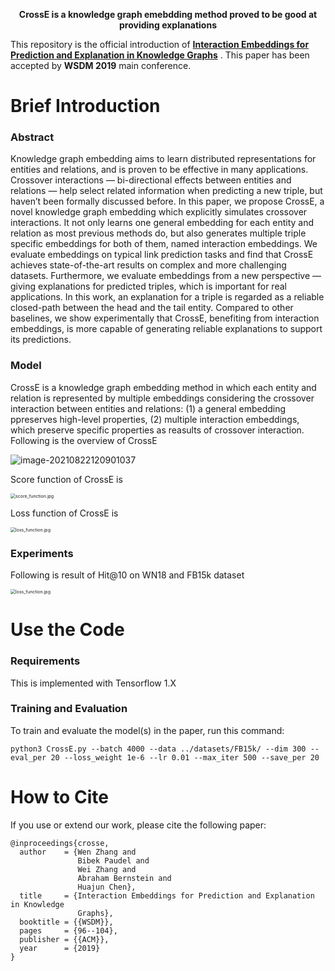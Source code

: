 


<p align="center">
    <strong>CrossE is a knowledge graph emebdding method proved to be good at providing explanations</strong>
</p>


This repository is the official introduction of **[Interaction Embeddings for Prediction and Explanation in Knowledge Graphs](https://dl.acm.org/doi/10.1145/3289600.3291014)** . This paper has been accepted by **WSDM 2019** main conference. 


# Brief Introduction


### Abstract

Knowledge graph embedding aims to learn distributed representations for entities and relations, and is proven to be effective in many applications. Crossover interactions — bi-directional effects between entities and relations — help select related information when predicting a new triple, but haven’t been formally discussed before. In this paper, we propose CrossE, a novel knowledge graph embedding which explicitly simulates crossover interactions. It not only learns one general embedding for each entity and relation as most previous methods do, but also generates multiple triple specific embeddings for both of them, named interaction embeddings. We evaluate embeddings on typical link prediction tasks and find that CrossE achieves state-of-the-art results on complex and more challenging datasets. Furthermore, we evaluate embeddings from a new perspective — giving explanations for predicted triples, which is important for real applications. In this work, an explanation for a triple is regarded as a reliable closed-path between the head and the tail entity. Compared to other baselines, we show experimentally that CrossE, benefiting from interaction embeddings, is more capable of generating reliable explanations to support its predictions.


### Model

CrossE is a knowledge graph embedding method in which each entity and relation is represented by multiple embeddings considering the crossover interaction between entities and relations: (1) a general embedding ppreserves high-level properties, (2) multiple interaction embeddings, which preserve specific properties as reasults of crossover interaction. Following is the overview of CrossE

![image-20210822120901037](./figures/crosse.jpg)



Score function of CrossE is 

<img src="./figures/score_function.jpg" alt="score_function.jpg" style="zoom:50%;" />

Loss function of CrossE is 

<img src="./figures/loss_function.jpg" alt="loss_function.jpg" style="zoom:50%;" />


### Experiments

Following is result of Hit@10 on WN18 and FB15k dataset

<img src="./figures/experiment.jpg" alt="loss_function.jpg" style="zoom:50%;" />

# Use the Code 
### Requirements

This is implemented with Tensorflow 1.X 

### Training and Evaluation

To train and evaluate the model(s) in the paper, run this command:

```train
python3 CrossE.py --batch 4000 --data ../datasets/FB15k/ --dim 300 --eval_per 20 --loss_weight 1e-6 --lr 0.01 --max_iter 500 --save_per 20
```


# How to Cite

If you use or extend our work, please cite the following paper:

```
@inproceedings{crosse,
  author    = {Wen Zhang and
               Bibek Paudel and
               Wei Zhang and
               Abraham Bernstein and
               Huajun Chen},
  title     = {Interaction Embeddings for Prediction and Explanation in Knowledge
               Graphs},
  booktitle = {{WSDM}},
  pages     = {96--104},
  publisher = {{ACM}},
  year      = {2019}
}
```
